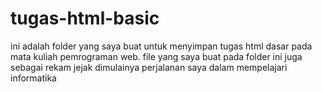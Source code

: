 # tugas-html-basic
ini adalah folder yang saya buat untuk menyimpan tugas html dasar pada mata kuliah pemrograman web.
file yang saya buat pada folder ini juga sebagai rekam jejak dimulainya perjalanan saya dalam mempelajari informatika
